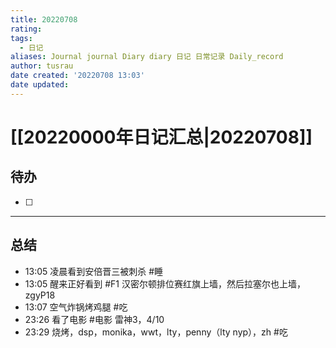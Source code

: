 ```yaml
---
title: 20220708
rating:
tags:
  - 日记
aliases: Journal journal Diary diary 日记 日常记录 Daily_record
author: tusrau
date created: '20220708 13:03'
date updated:
---
```


# [[20220000年日记汇总|20220708]]

## 待办

- [ ] 

---

## 总结

- 13:05 凌晨看到安倍晋三被刺杀 #睡
- 13:05 醒来正好看到 #F1 汉密尔顿排位赛红旗上墙，然后拉塞尔也上墙，zgyP18
- 13:07 空气炸锅烤鸡腿 #吃
- 23:26 看了电影 #电影 雷神3，4/10
- 23:29 烧烤，dsp，monika，wwt，lty，penny（lty nyp），zh #吃
